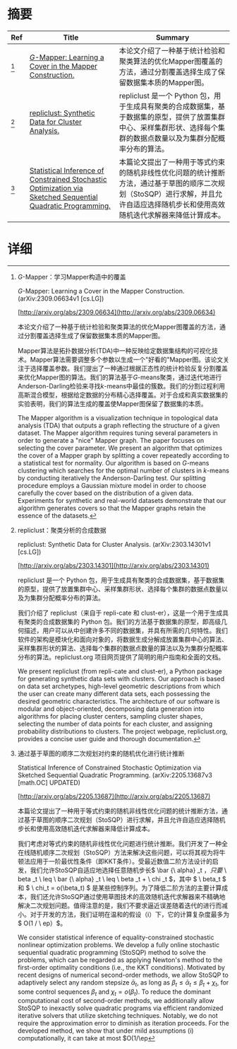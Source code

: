 # 摘要

| Ref | Title | Summary |
| --- | --- | --- |
| [^1] | [$G$-Mapper: Learning a Cover in the Mapper Construction.](http://arxiv.org/abs/2309.06634) | 本论文介绍了一种基于统计检验和聚类算法的优化Mapper图覆盖的方法，通过分割覆盖选择生成了保留数据集本质的Mapper图。 |
| [^2] | [repliclust: Synthetic Data for Cluster Analysis.](http://arxiv.org/abs/2303.14301) | repliclust 是一个 Python 包，用于生成具有聚类的合成数据集，基于数据集的原型，提供了放置集群中心、采样集群形状、选择每个集群的数据点数量以及为集群分配概率分布的算法。 |
| [^3] | [Statistical Inference of Constrained Stochastic Optimization via Sketched Sequential Quadratic Programming.](http://arxiv.org/abs/2205.13687) | 本篇论文提出了一种用于等式约束的随机非线性优化问题的统计推断方法，通过基于草图的顺序二次规划（StoSQP）进行求解，并且允许自适应选择随机步长和使用高效随机迭代求解器来降低计算成本。 |

# 详细

[^1]: $G$-Mapper：学习Mapper构造中的覆盖

    $G$-Mapper: Learning a Cover in the Mapper Construction. (arXiv:2309.06634v1 [cs.LG])

    [http://arxiv.org/abs/2309.06634](http://arxiv.org/abs/2309.06634)

    本论文介绍了一种基于统计检验和聚类算法的优化Mapper图覆盖的方法，通过分割覆盖选择生成了保留数据集本质的Mapper图。

    

    Mapper算法是拓扑数据分析(TDA)中一种反映给定数据集结构的可视化技术。Mapper算法需要调整多个参数以生成一个"好看的"Mapper图。该论文关注于选择覆盖参数。我们提出了一种通过根据正态性的统计检验反复分割覆盖来优化Mapper图的算法。我们的算法基于$G$-means聚类，通过迭代地进行Anderson-Darling检验来寻找$k$-means中最佳的簇数。我们的分割过程利用高斯混合模型，根据给定数据的分布精心选择覆盖。对于合成和真实数据集的实验表明，我们的算法生成的覆盖使Mapper图保留了数据集的本质。

    The Mapper algorithm is a visualization technique in topological data analysis (TDA) that outputs a graph reflecting the structure of a given dataset. The Mapper algorithm requires tuning several parameters in order to generate a "nice" Mapper graph. The paper focuses on selecting the cover parameter. We present an algorithm that optimizes the cover of a Mapper graph by splitting a cover repeatedly according to a statistical test for normality. Our algorithm is based on $G$-means clustering which searches for the optimal number of clusters in $k$-means by conducting iteratively the Anderson-Darling test. Our splitting procedure employs a Gaussian mixture model in order to choose carefully the cover based on the distribution of a given data. Experiments for synthetic and real-world datasets demonstrate that our algorithm generates covers so that the Mapper graphs retain the essence of the datasets.
    
[^2]: repliclust：聚类分析的合成数据

    repliclust: Synthetic Data for Cluster Analysis. (arXiv:2303.14301v1 [cs.LG])

    [http://arxiv.org/abs/2303.14301](http://arxiv.org/abs/2303.14301)

    repliclust 是一个 Python 包，用于生成具有聚类的合成数据集，基于数据集的原型，提供了放置集群中心、采样集群形状、选择每个集群的数据点数量以及为集群分配概率分布的算法。

    

    我们介绍了 repliclust（来自于 repli-cate 和 clust-er），这是一个用于生成具有聚类的合成数据集的 Python 包。我们的方法基于数据集的原型，即高级几何描述，用户可以从中创建许多不同的数据集，并具有所需的几何特性。我们软件的架构是模块化和面向对象的，将数据生成分解成放置集群中心的算法、采样集群形状的算法、选择每个集群的数据点数量的算法以及为集群分配概率分布的算法。repliclust.org 项目网页提供了简明的用户指南和全面的文档。

    We present repliclust (from repli-cate and clust-er), a Python package for generating synthetic data sets with clusters. Our approach is based on data set archetypes, high-level geometric descriptions from which the user can create many different data sets, each possessing the desired geometric characteristics. The architecture of our software is modular and object-oriented, decomposing data generation into algorithms for placing cluster centers, sampling cluster shapes, selecting the number of data points for each cluster, and assigning probability distributions to clusters. The project webpage, repliclust.org, provides a concise user guide and thorough documentation.
    
[^3]: 通过基于草图的顺序二次规划对约束的随机优化进行统计推断

    Statistical Inference of Constrained Stochastic Optimization via Sketched Sequential Quadratic Programming. (arXiv:2205.13687v3 [math.OC] UPDATED)

    [http://arxiv.org/abs/2205.13687](http://arxiv.org/abs/2205.13687)

    本篇论文提出了一种用于等式约束的随机非线性优化问题的统计推断方法，通过基于草图的顺序二次规划（StoSQP）进行求解，并且允许自适应选择随机步长和使用高效随机迭代求解器来降低计算成本。

    

    我们考虑对等式约束的随机非线性优化问题进行统计推断。我们开发了一种全在线随机顺序二次规划（StoSQP）方法来解决这些问题，可以将其视为将牛顿法应用于一阶最优性条件（即KKT条件）。受最近数值二阶方法设计的启发，我们允许StoSQP自适应地选择任意随机步长$ \bar {\ alpha} _t $，只要$ \ beta _t \ leq \ bar {\ alpha} _t \ leq \ beta _t + \ chi _t $，其中 $ \ beta_t $ 和 $ \ chi_t = o(\beta_t) $ 是某些控制序列。为了降低二阶方法的主要计算成本，我们还允许StoSQP通过使用草图技术的高效随机迭代求解器来不精确地解决二次规划问题。值得注意的是，我们不要求逼近误差随着迭代的进行而减小。对于开发的方法，我们证明在温和的假设（i）下，它的计算复杂度最多为$ O(1 / \ ep）$。

    We consider statistical inference of equality-constrained stochastic nonlinear optimization problems. We develop a fully online stochastic sequential quadratic programming (StoSQP) method to solve the problems, which can be regarded as applying Newton's method to the first-order optimality conditions (i.e., the KKT conditions). Motivated by recent designs of numerical second-order methods, we allow StoSQP to adaptively select any random stepsize $\bar{\alpha}_t$, as long as $\beta_t\leq \bar{\alpha}_t \leq \beta_t+\chi_t$, for some control sequences $\beta_t$ and $\chi_t=o(\beta_t)$. To reduce the dominant computational cost of second-order methods, we additionally allow StoSQP to inexactly solve quadratic programs via efficient randomized iterative solvers that utilize sketching techniques. Notably, we do not require the approximation error to diminish as iteration proceeds. For the developed method, we show that under mild assumptions (i) computationally, it can take at most $O(1/\ep
    

